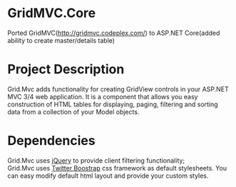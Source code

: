 # GridMVC.Core
Ported GridMVC(http://gridmvc.codeplex.com/) to ASP.NET Core(added ability to create master/details table)

# Project Description

Grid.Mvc adds functionality for creating GridView controls in your ASP.NET MVC 3/4 web application.
It is a component that allows you easy construction of HTML tables for displaying, paging, filtering and sorting data from a collection of your Model objects.

# Dependencies

Grid.Mvc uses <a href="http://jquery.com">jQuery</a> to provide client filtering functionality;<br/>
Grid.Mvc uses <a href="http://getbootstrap.com/">Twitter Boostrap</a> css framework as default stylesheets. You can easy modify default html layout and provide your custom styles.
